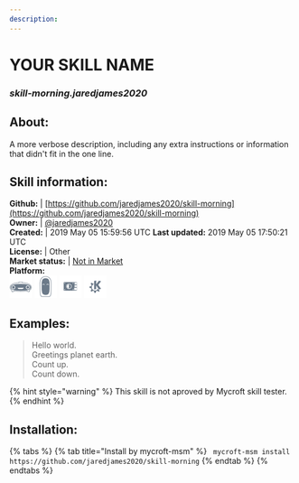 ```yaml
---    
description:   
---    
```

# YOUR SKILL NAME  
### _skill-morning.jaredjames2020_  
## About:  
A more verbose description, including any extra instructions or
information that didn't fit in the one line.

## Skill information:  
**Github:** | [https://github.com/jaredjames2020/skill-morning](https://github.com/jaredjames2020/skill-morning)  
**Owner:** | [@jaredjames2020](https://github.com/jaredjames2020)  
**Created:** | 2019 May 05 15:59:56 UTC  **Last updated:** 2019 May 05 17:50:21 UTC  
**License:** | Other  
**Market status:** | [Not in Market](https://market.mycroft.ai/skill/)  
**Platform:**  
 ![](../.gitbook/assets/mark-1-icon.png)  ![](../.gitbook/assets/mark-2-icon.png)  ![](../.gitbook/assets/picroft-icon.png)  ![](../.gitbook/assets/kde.png)   
## Examples:  
> Hello world.  
> Greetings planet earth.  
> Count up.  
> Count down.  
  
{% hint style="warning" %}
This skill is not aproved by Mycroft skill tester.
{% endhint %}
    
## Installation:  
{% tabs %}
{% tab title="Install by mycroft-msm" %}
``` mycroft-msm install https://github.com/jaredjames2020/skill-morning```
{% endtab %}
  {% endtabs %}
  